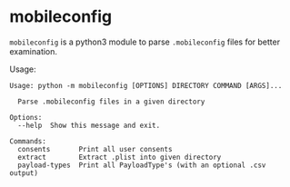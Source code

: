 # mobileconfig

`mobileconfig` is a python3 module to parse `.mobileconfig` files for better examination.

Usage:

```
Usage: python -m mobileconfig [OPTIONS] DIRECTORY COMMAND [ARGS]...

  Parse .mobileconfig files in a given directory

Options:
  --help  Show this message and exit.

Commands:
  consents       Print all user consents
  extract        Extract .plist into given directory
  payload-types  Print all PayloadType's (with an optional .csv output)
```

